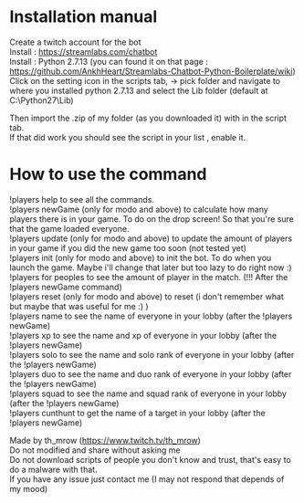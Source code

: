 # Installation manual

Create a twitch account for the bot<br />
Install : https://streamlabs.com/chatbot<br />
Install : Python 2.7.13 (you can found it on that page : https://github.com/AnkhHeart/Streamlabs-Chatbot-Python-Boilerplate/wiki)<br />
Click on the setting icon in the scripts tab, -> pick folder and navigate to where you installed python 2.7.13 and select the Lib folder (default at C:\Python27\Lib)<br />
 
 
Then import the .zip of my folder (as you downloaded it) with in the script tab.<br />
If that did work you should see the script in your list , enable it.<br />
 

# How to use the command<br />
!players help to see all the commands.<br />
!players newGame (only for modo and above) to calculate how many players there is in your game. To do on the drop screen! So that you're sure that the game loaded everyone.<br />
!players update (only for modo and above) to update the amount of players in your game if you did the new game too soon (not tested yet)<br />
!players init (only for modo and above) to init the bot. To do when you launch the game. Maybe i'll change that later but too lazy to do right now :)<br />
!players for peoples to see the amount of player in the match. (!!! After the !players newGame command)<br />
!players reset (only for modo and above) to reset (i don't remember what but maybe that was useful for me :) )<br />
!players name to see the name of everyone in your lobby (after the !players newGame)<br />
!players xp to see the name and xp of everyone in your lobby (after the !players newGame)<br />
!players solo to see the name and solo rank of everyone in your lobby (after the !players newGame)<br />
!players duo to see the name and duo rank of everyone in your lobby (after the !players newGame)<br />
!players squad to see the name and squad rank of everyone in your lobby (after the !players newGame)<br />
!players cunthunt to get the name of a target in your lobby (after the !players newGame)

Made by th_mrow (https://www.twitch.tv/th_mrow)<br />
Do not modified and share without asking me<br />
Do not download scripts of people you don't know and trust, that's easy to do a malware with that.<br />
If you have any issue just contact me (I may not respond that depends of my mood)<br />
